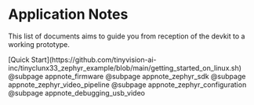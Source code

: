 # Application Notes

This list of documents aims to guide you from reception of the devkit to a working prototype.

<div class="grid">
[Quick Start](https://github.com/tinyvision-ai-inc/tinyclunx33_zephyr_example/blob/main/getting_started_on_linux.sh)
@subpage appnote_firmware
@subpage appnote_zephyr_sdk
@subpage appnote_zephyr_video_pipeline
@subpage appnote_zephyr_configuration
@subpage appnote_debugging_usb_video
</div>
